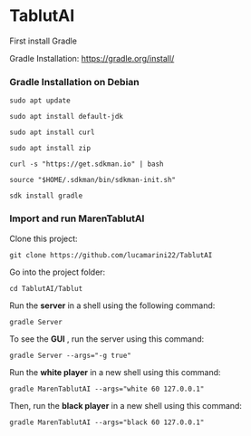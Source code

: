 # TablutAI

First install Gradle

Gradle Installation: https://gradle.org/install/

### Gradle Installation on Debian

```
sudo apt update
```

```
sudo apt install default-jdk
```

```
sudo apt install curl
```

```
sudo apt install zip
```

```
curl -s "https://get.sdkman.io" | bash
```

```
source "$HOME/.sdkman/bin/sdkman-init.sh"
```

```
sdk install gradle
```

### Import and run MarenTablutAI

Clone this project:
```
git clone https://github.com/lucamarini22/TablutAI
```


Go into the project folder:
```
cd TablutAI/Tablut
```

Run the **server** in a shell using the following command:
```
gradle Server
```

To see the **GUI** , run the server using this command:
```
gradle Server --args="-g true"
```


Run the **white player** in a new shell using this command:
```
gradle MarenTablutAI --args="white 60 127.0.0.1"
```
Then, run the **black player** in a new shell using this command:
```
gradle MarenTablutAI --args="black 60 127.0.0.1"
```

